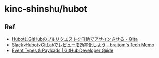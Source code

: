 # kinc-shinshu/hubot

## Ref

- [HubotにGitHubのプルリクエストを自動でアサインさせる - Qiita](https://qiita.com/s-kiriki/items/4b38af4ebd05bad70eb7)
- [Slack×Hubot×GitLabでレビューを効率化しよう - braitom's Tech Memo](https://braitom.hatenablog.com/entry/2014/12/22/170918)
- [Event Types & Payloads | GitHub Developer Guide](https://developer.github.com/v3/activity/events/types/#pullrequestevent)
